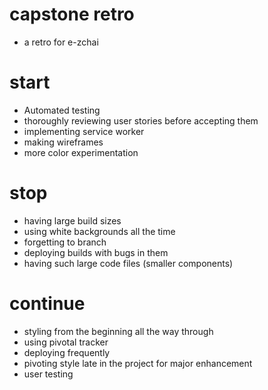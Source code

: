 # capstone retro

- a retro for e-zchai


# start

- Automated testing
- thoroughly reviewing user stories before accepting them
- implementing service worker
- making wireframes
- more color experimentation

# stop

- having large build sizes
- using white backgrounds all the time
- forgetting to branch
- deploying builds with bugs in them
- having such large code files (smaller components)

# continue

- styling from the beginning all the way through
- using pivotal tracker
- deploying frequently
- pivoting style late in the project for major enhancement
- user testing
